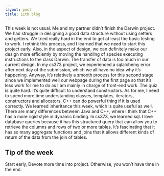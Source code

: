 ```yaml
---
layout: post
title: 11th blog
---
```


This week is not usual. Me and my partner didn’t finish the Darwin project. We had struggle in designing a good data structure without using setters and getters. We tried really hard in the end to get at least the basic testing to work. I rethink this process, and I learned that we need to start this project early. Also, in the aspect of design, we can definitely make our design more efficiently by moving the handling of species executing instructions to the class Darwin. The transfer of data is too much in our current design. In my cs373 project, we experienced a sqlalchemy error after next day of the submission, which we all have no idea why it’s happening. Anyway, it’s relatively a smooth process for this second stage since we implemented well our webpage during the first page so that it’s less work for me to do as I am mainly in charge of front-end work. 
The quiz is quite hard. It’s quite difficult to understand constructors. As for me, I need to spend more time understanding classes, templates, iterators, constructors and allocators. C++ can do powerful thing if it is used correctly. We learned inheritance this week, which is quite useful as well. There are many differences between Java and C++, where I think that C++ has a more rigid style in dynamic binding. In cs373, we learned sql. I love database queries because it has this structured query that can allow you to retrieve the columns and rows of two or more tables. It’s fascinating that it has so many aggregate functions and joins that it allows different kinds of return of the data from the join of tables. 

## Tip of the week
Start early, Devote more time into project. Otherwise, you won’t have time in the end. 
